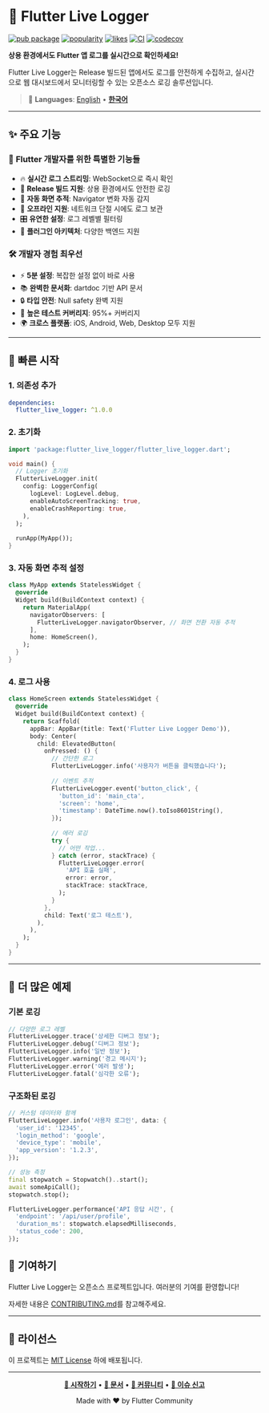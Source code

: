 # 🚀 Flutter Live Logger

[![pub package](https://img.shields.io/pub/v/flutter_live_logger.svg)](https://pub.dev/packages/flutter_live_logger)
[![popularity](https://img.shields.io/pub/popularity/flutter_live_logger.svg)](https://pub.dev/packages/flutter_live_logger)
[![likes](https://img.shields.io/pub/likes/flutter_live_logger.svg)](https://pub.dev/packages/flutter_live_logger)
[![CI](https://github.com/curogom/flutter_live_logger/workflows/CI/badge.svg)](https://github.com/curogom/flutter_live_logger/actions)
[![codecov](https://codecov.io/gh/curogom/flutter_live_logger/branch/main/graph/badge.svg)](https://codecov.io/gh/curogom/flutter_live_logger)

**상용 환경에서도 Flutter 앱 로그를 실시간으로 확인하세요!**

Flutter Live Logger는 Release 빌드된 앱에서도 로그를 안전하게 수집하고, 실시간으로 웹 대시보드에서 모니터링할 수 있는 오픈소스 로깅 솔루션입니다.

> 📖 **Languages**: [English](README.md) • [**한국어**](README.ko.md)

---

## ✨ 주요 기능

### 🎯 **Flutter 개발자를 위한 특별한 기능들**

- 🔥 **실시간 로그 스트리밍**: WebSocket으로 즉시 확인
- 📱 **Release 빌드 지원**: 상용 환경에서도 안전한 로깅
- 🎨 **자동 화면 추적**: Navigator 변화 자동 감지
- 💾 **오프라인 지원**: 네트워크 단절 시에도 로그 보관
- 🎛️ **유연한 설정**: 로그 레벨별 필터링
- 🔌 **플러그인 아키텍처**: 다양한 백엔드 지원

### 🛠️ **개발자 경험 최우선**

- ⚡ **5분 설정**: 복잡한 설정 없이 바로 사용
- 📚 **완벽한 문서화**: dartdoc 기반 API 문서
- 🔒 **타입 안전**: Null safety 완벽 지원
- 🧪 **높은 테스트 커버리지**: 95%+ 커버리지
- 🌍 **크로스 플랫폼**: iOS, Android, Web, Desktop 모두 지원

---

## 🚀 빠른 시작

### 1. 의존성 추가

```yaml
dependencies:
  flutter_live_logger: ^1.0.0
```

### 2. 초기화

```dart
import 'package:flutter_live_logger/flutter_live_logger.dart';

void main() {
  // Logger 초기화
  FlutterLiveLogger.init(
    config: LoggerConfig(
      logLevel: LogLevel.debug,
      enableAutoScreenTracking: true,
      enableCrashReporting: true,
    ),
  );
  
  runApp(MyApp());
}
```

### 3. 자동 화면 추적 설정

```dart
class MyApp extends StatelessWidget {
  @override
  Widget build(BuildContext context) {
    return MaterialApp(
      navigatorObservers: [
        FlutterLiveLogger.navigatorObserver, // 화면 전환 자동 추적
      ],
      home: HomeScreen(),
    );
  }
}
```

### 4. 로그 사용

```dart
class HomeScreen extends StatelessWidget {
  @override
  Widget build(BuildContext context) {
    return Scaffold(
      appBar: AppBar(title: Text('Flutter Live Logger Demo')),
      body: Center(
        child: ElevatedButton(
          onPressed: () {
            // 간단한 로그
            FlutterLiveLogger.info('사용자가 버튼을 클릭했습니다');
            
            // 이벤트 추적
            FlutterLiveLogger.event('button_click', {
              'button_id': 'main_cta',
              'screen': 'home',
              'timestamp': DateTime.now().toIso8601String(),
            });
            
            // 에러 로깅
            try {
              // 어떤 작업...
            } catch (error, stackTrace) {
              FlutterLiveLogger.error(
                'API 호출 실패',
                error: error,
                stackTrace: stackTrace,
              );
            }
          },
          child: Text('로그 테스트'),
        ),
      ),
    );
  }
}
```

---

## 📖 더 많은 예제

### 기본 로깅

```dart
// 다양한 로그 레벨
FlutterLiveLogger.trace('상세한 디버그 정보');
FlutterLiveLogger.debug('디버그 정보');
FlutterLiveLogger.info('일반 정보');
FlutterLiveLogger.warning('경고 메시지');
FlutterLiveLogger.error('에러 발생');
FlutterLiveLogger.fatal('심각한 오류');
```

### 구조화된 로깅

```dart
// 커스텀 데이터와 함께
FlutterLiveLogger.info('사용자 로그인', data: {
  'user_id': '12345',
  'login_method': 'google',
  'device_type': 'mobile',
  'app_version': '1.2.3',
});

// 성능 측정
final stopwatch = Stopwatch()..start();
await someApiCall();
stopwatch.stop();

FlutterLiveLogger.performance('API 응답 시간', {
  'endpoint': '/api/user/profile',
  'duration_ms': stopwatch.elapsedMilliseconds,
  'status_code': 200,
});
```

## 🤝 기여하기

Flutter Live Logger는 오픈소스 프로젝트입니다. 여러분의 기여를 환영합니다!

자세한 내용은 [CONTRIBUTING.md](CONTRIBUTING.md)를 참고해주세요.

---

## 📄 라이선스

이 프로젝트는 [MIT License](LICENSE) 하에 배포됩니다.

---

<div align="center">

**[🚀 시작하기](https://pub.dev/packages/flutter_live_logger)** •
**[📖 문서](https://pub.dev/documentation/flutter_live_logger/latest/)** •
**[💬 커뮤니티](https://github.com/your-username/flutter_live_logger/discussions)** •
**[🐛 이슈 신고](https://github.com/your-username/flutter_live_logger/issues)**

Made with ❤️ by Flutter Community

</div>

